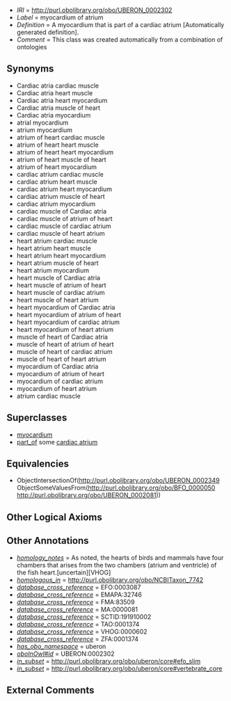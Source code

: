  * *IRI* = http://purl.obolibrary.org/obo/UBERON_0002302
 * *Label* = myocardium of atrium
 * *Definition* = A myocardium that is part of a cardiac atrium [Automatically generated definition].
 * *Comment* = This class was created automatically from a combination of ontologies

## Synonyms

 * Cardiac atria cardiac muscle
 * Cardiac atria heart muscle
 * Cardiac atria heart myocardium
 * Cardiac atria muscle of heart
 * Cardiac atria myocardium
 * atrial myocardium
 * atrium myocardium
 * atrium of heart cardiac muscle
 * atrium of heart heart muscle
 * atrium of heart heart myocardium
 * atrium of heart muscle of heart
 * atrium of heart myocardium
 * cardiac atrium cardiac muscle
 * cardiac atrium heart muscle
 * cardiac atrium heart myocardium
 * cardiac atrium muscle of heart
 * cardiac atrium myocardium
 * cardiac muscle of Cardiac atria
 * cardiac muscle of atrium of heart
 * cardiac muscle of cardiac atrium
 * cardiac muscle of heart atrium
 * heart atrium cardiac muscle
 * heart atrium heart muscle
 * heart atrium heart myocardium
 * heart atrium muscle of heart
 * heart atrium myocardium
 * heart muscle of Cardiac atria
 * heart muscle of atrium of heart
 * heart muscle of cardiac atrium
 * heart muscle of heart atrium
 * heart myocardium of Cardiac atria
 * heart myocardium of atrium of heart
 * heart myocardium of cardiac atrium
 * heart myocardium of heart atrium
 * muscle of heart of Cardiac atria
 * muscle of heart of atrium of heart
 * muscle of heart of cardiac atrium
 * muscle of heart of heart atrium
 * myocardium of Cardiac atria
 * myocardium of atrium of heart
 * myocardium of cardiac atrium
 * myocardium of heart atrium
 * atrium cardiac muscle

## Superclasses

 * [myocardium](../../UBERON/49/UBERON_0002349.md)
 * [part_of](../../BFO/50/BFO_0000050.md) some [cardiac atrium](../../UBERON/81/UBERON_0002081.md)

## Equivalencies

 * ObjectIntersectionOf(<http://purl.obolibrary.org/obo/UBERON_0002349> ObjectSomeValuesFrom(<http://purl.obolibrary.org/obo/BFO_0000050> <http://purl.obolibrary.org/obo/UBERON_0002081>))

## Other Logical Axioms


## Other Annotations

 * *[homology_notes](../../UBPROP/03/UBPROP_0000003.md)* = As noted, the hearts of birds and mammals have four chambers that arises from the two chambers (atrium and ventricle) of the fish heart.[uncertain][VHOG]
 * *[homologous_in](../../core#homologous/in/core#homologous_in.md)* = http://purl.obolibrary.org/obo/NCBITaxon_7742
 * *[database_cross_reference](../../ef/oboInOwl#hasDbXref.md)* = EFO:0003087
 * *[database_cross_reference](../../ef/oboInOwl#hasDbXref.md)* = EMAPA:32746
 * *[database_cross_reference](../../ef/oboInOwl#hasDbXref.md)* = FMA:83509
 * *[database_cross_reference](../../ef/oboInOwl#hasDbXref.md)* = MA:0000081
 * *[database_cross_reference](../../ef/oboInOwl#hasDbXref.md)* = SCTID:191910002
 * *[database_cross_reference](../../ef/oboInOwl#hasDbXref.md)* = TAO:0001374
 * *[database_cross_reference](../../ef/oboInOwl#hasDbXref.md)* = VHOG:0000602
 * *[database_cross_reference](../../ef/oboInOwl#hasDbXref.md)* = ZFA:0001374
 * *[has_obo_namespace](../../ce/oboInOwl#hasOBONamespace.md)* = uberon
 * *[oboInOwl#id](../../id/oboInOwl#id.md)* = UBERON:0002302
 * *[in_subset](../../et/oboInOwl#inSubset.md)* = http://purl.obolibrary.org/obo/uberon/core#efo_slim
 * *[in_subset](../../et/oboInOwl#inSubset.md)* = http://purl.obolibrary.org/obo/uberon/core#vertebrate_core

## External Comments

